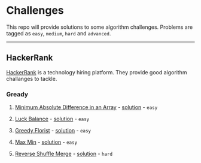 # Challenges
This repo will provide solutions to some algorithm challenges. Problems are tagged as `easy`, `medium`, `hard` and `advanced`.

---
## HackerRank
[HackerRank](https://www.hackerrank.com) is a technology hiring platform. They provide good algorithm challanges to tackle.

### Gready
1. [Minimum Absolute Difference in an Array](https://www.hackerrank.com/challenges/minimum-absolute-difference-in-an-array) -  [solution](https://github.com/iomodo/challenges/blob/master/HackerRank/GreedyAlgorithms/Minimum%20Absolute%20Difference%20in%20an%20Array.py) - `easy`

2. [Luck Balance](https://www.hackerrank.com/challenges/luck-balance) - [solution](https://github.com/iomodo/challenges/blob/master/HackerRank/GreedyAlgorithms/Luck%20Balance.py) - `easy`

3. [Greedy Florist](https://www.hackerrank.com/challenges/greedy-florist) - [solution](https://github.com/iomodo/challenges/blob/master/HackerRank/GreedyAlgorithms/Greedy%20Florist.py) - `easy`

4. [Max Min](https://www.hackerrank.com/challenges/angry-children) - [solution](https://github.com/iomodo/challenges/blob/master/HackerRank/GreedyAlgorithms/Max%20Min.py) - `easy`

5. [Reverse Shuffle Merge](https://www.hackerrank.com/challenges/reverse-shuffle-merge/) - [solution](https://github.com/iomodo/challenges/blob/master/HackerRank/GreedyAlgorithms/Reverse%20Shuffle%20Merge.py) - `hard`
